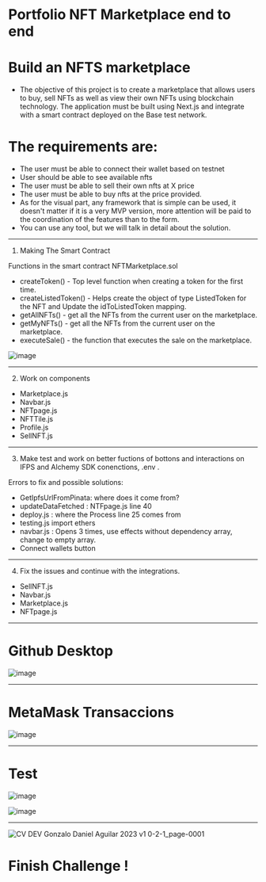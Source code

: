 # Portfolio NFT Marketplace end to end
# Build an NFTS marketplace

* The objective of this project is to create a marketplace that allows users to buy, sell NFTs as well as view their own NFTs using blockchain technology. The application must be built using Next.js and integrate with a smart contract deployed on the Base test network.

# The requirements are:
- The user must be able to connect their wallet based on testnet
- User should be able to see available nfts
- The user must be able to sell their own nfts at X price
- The user must be able to buy nfts at the price provided.
- As for the visual part, any framework that is simple can be used, it doesn't matter if it is a very MVP version, more attention will be paid to the coordination of the features than to the form.
- You can use any tool, but we will talk in detail about the solution.

-------------------------------------------------------------------------------------------------------------

1. Making The Smart Contract

Functions in the smart contract NFTMarketplace.sol

* createToken()       - Top level function when creating a token for the first time.
* createListedToken() - Helps create the object of type ListedToken for the NFT and Update the idToListedToken mapping.
* getAllNFTs()        - get all the NFTs from the current user on the marketplace.
* getMyNFTs()         - get all the NFTs from the current user on the marketplace.
* executeSale()       - the function that executes the sale on the marketplace.

![image](https://user-images.githubusercontent.com/42863568/235653253-d4014c7d-2bc0-49c5-a102-fd7967269482.png)


-------------------------------------------------------------------------------------------------------------

2. Work on components

* Marketplace.js
* Navbar.js
* NFTpage.js
* NFTTile.js
* Profile.js
* SellNFT.js

-------------------------------------------------------------------------------------------------------------

3. Make test and work on better fuctions of bottons and interactions on IFPS and Alchemy SDK conenctions, .env .

Errors to fix and possible solutions:

* GetIpfsUrlFromPinata: where does it come from?
* updateDataFetched : NTFpage.js line 40
* deploy.js : where the Process line 25 comes from
* testing.js import ethers
* navbar.js : Opens 3 times, use effects without dependency array, change to empty array.
* Connect wallets button
-------------------------------------------------------------------------------------------------------------

4. Fix the issues and continue with the integrations.

* SellNFT.js
* Navbar.js
* Marketplace.js
* NFTpage.js

-------------------------------------------------------------------------------------------------------------
# Github Desktop
![image](https://user-images.githubusercontent.com/42863568/236356959-f7cf6de8-1266-4706-bf26-92479c0d15d4.png)


-------------------------------------------------------------------------------------------------------------
# MetaMask Transaccions
![image](https://user-images.githubusercontent.com/42863568/236356772-cd9a511c-c93b-4e7a-923a-75cbabc23cc3.png)

-------------------------------------------------------------------------------------------------------------
# Test

![image](https://user-images.githubusercontent.com/42863568/236356382-cdca43fc-3c18-4eb5-a740-5c21972f4cae.png)

![image](https://user-images.githubusercontent.com/42863568/236356537-ea83f0bb-da49-42fd-bd04-ebe28e112ac1.png)

-------------------------------------------------------------------------------------------------------------

![CV DEV Gonzalo Daniel Aguilar 2023 v1 0-2-1_page-0001](https://github.com/gonzalolater/gonzalolater.github.io/assets/42863568/c893d1d8-77cb-4a22-add4-af8a91d83f87)

# Finish Challenge !

